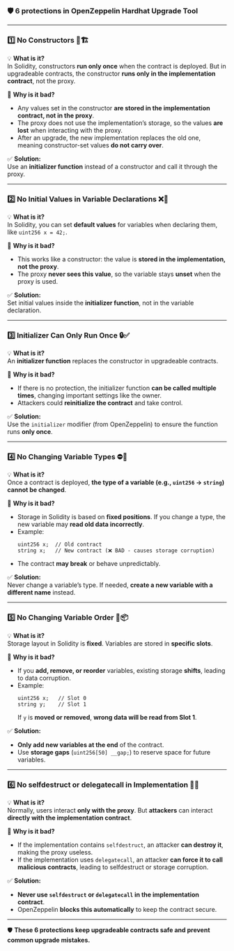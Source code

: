 ### 🛡️ **6 protections in OpenZeppelin Hardhat Upgrade Tool**  

---

### 1️⃣ **No Constructors** 🚫🏗️  
💡 **What is it?**  
In Solidity, constructors **run only once** when the contract is deployed. But in upgradeable contracts, the constructor **runs only in the implementation contract**, not the proxy.  

🚨 **Why is it bad?**  
- Any values set in the constructor **are stored in the implementation contract, not in the proxy**.  
- The proxy does not use the implementation’s storage, so the values **are lost** when interacting with the proxy.  
- After an upgrade, the new implementation replaces the old one, meaning constructor-set values **do not carry over**.  

✅ **Solution:**  
Use an **initializer function** instead of a constructor and call it through the proxy.  

---

### 2️⃣ **No Initial Values in Variable Declarations** ❌🔢  
💡 **What is it?**  
In Solidity, you can set **default values** for variables when declaring them, like `uint256 x = 42;`.  

🚨 **Why is it bad?**  
- This works like a constructor: the value is **stored in the implementation, not the proxy**.  
- The proxy **never sees this value**, so the variable stays **unset** when the proxy is used.  

✅ **Solution:**  
Set initial values inside the **initializer function**, not in the variable declaration.  

---

### 3️⃣ **Initializer Can Only Run Once** 🔒✅  
💡 **What is it?**  
An **initializer function** replaces the constructor in upgradeable contracts.  

🚨 **Why is it bad?**  
- If there is no protection, the initializer function **can be called multiple times**, changing important settings like the owner.  
- Attackers could **reinitialize the contract** and take control.  

✅ **Solution:**  
Use the `initializer` modifier (from OpenZeppelin) to ensure the function runs **only once**.  

---

### 4️⃣ **No Changing Variable Types** ⛔🔄  
💡 **What is it?**  
Once a contract is deployed, **the type of a variable (e.g., `uint256` → `string`) cannot be changed**.  

🚨 **Why is it bad?**  
- Storage in Solidity is based on **fixed positions**. If you change a type, the new variable may **read old data incorrectly**.  
- Example:  
  ```solidity
  uint256 x;  // Old contract
  string x;   // New contract (❌ BAD - causes storage corruption)
  ```  
- The contract **may break** or behave unpredictably.  

✅ **Solution:**  
Never change a variable’s type. If needed, **create a new variable with a different name** instead.  

---

### 5️⃣ **No Changing Variable Order** 🚨📦  
💡 **What is it?**  
Storage layout in Solidity is **fixed**. Variables are stored in **specific slots**.  

🚨 **Why is it bad?**  
- If you **add, remove, or reorder** variables, existing storage **shifts**, leading to data corruption.  
- Example:  
  ```solidity
  uint256 x;   // Slot 0
  string y;    // Slot 1
  ```  
  If `y` is **moved or removed**, **wrong data will be read from Slot 1**.  

✅ **Solution:**  
- **Only add new variables at the end** of the contract.  
- Use **storage gaps** (`uint256[50] __gap;`) to reserve space for future variables.  

---

### 6️⃣ **No selfdestruct or delegatecall in Implementation** 🚀🔥  
💡 **What is it?**  
Normally, users interact **only with the proxy**. But **attackers** can interact **directly with the implementation contract**.  

🚨 **Why is it bad?**  
- If the implementation contains `selfdestruct`, an attacker **can destroy it**, making the proxy useless.  
- If the implementation uses `delegatecall`, an attacker **can force it to call malicious contracts**, leading to selfdestruct or storage corruption.  

✅ **Solution:**  
- **Never use `selfdestruct` or `delegatecall` in the implementation contract**.  
- OpenZeppelin **blocks this automatically** to keep the contract secure.  

---

🛡️ **These 6 protections keep upgradeable contracts safe and prevent common upgrade mistakes.**
